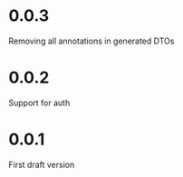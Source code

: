 
# 0.0.3
Removing all annotations in generated DTOs

# 0.0.2
Support for auth

# 0.0.1
First draft version